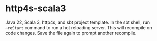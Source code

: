 # http4s-scala3

Java 22, Scala 3, http4s, and sbt project template.
In the sbt shell, run `~reStart` command to run a hot reloading server. This will recompile on code changes. Save the file again to prompt another recompile.
